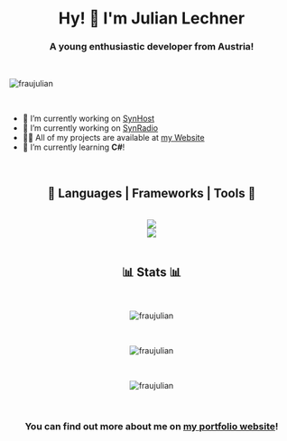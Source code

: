 <link rel="stylesheet" href="https://cdnjs.cloudflare.com/ajax/libs/font-awesome/6.5.1/css/all.min.css" integrity="sha512-DTOQO9RWCH3ppGqcWaEA1BIZOC6xxalwEsw9c2QQeAIftl+Vegovlnee1c9QX4TctnWMn13TZye+giMm8e2LwA==" crossorigin="anonymous" referrerpolicy="no-referrer" />

<h1 align="center">Hy! 👋 I'm Julian Lechner</h1>
<h3 align="center">A young enthusiastic developer from Austria!</h3>

<br>

<p align="left"> <img src="https://komarev.com/ghpvc/?username=fraujulian&label=Profile%20views&color=0e75b6&style=flat" alt="fraujulian" /> </p>

<br>

- 🔭 I’m currently working on [SynHost](https://synhost.de/)
- 🔭 I’m currently working on [SynRadio](https://www.synradio.de/)
- 👨‍💻 All of my projects are available at [my Website](https://www.fraujulian.xyz/)
- 🌱 I’m currently learning **C#**!

<br>

<h2 align="center">🧰 Languages | Frameworks | Tools 🧰</h2>
<div align="center">
  <br>
  <img src="https://skillicons.dev/icons?i=discord,github,stackoverflow,cloudflare,vscode,idea,git,nginx,docker,raspberrypi,linux,ubuntu"> 
  <br>
  <img src="https://skillicons.dev/icons?i=js,ts,html,css,nodejs,npm,express,pug,discordjs,dotnet,cs,mysql,sqlite"/> <br>
</div>

<br>

<h2 align="center">📊 Stats 📊</h2>
<div align="center">
  <br>
  <p><img src="https://github-readme-stats.vercel.app/api/top-langs?username=fraujulian&show_icons=true&locale=en&layout=compact&theme=tokyonight" alt="fraujulian" /></p>
  <br>
  <p><img src="https://github-readme-stats.vercel.app/api?username=fraujulian&show_icons=true&locale=en&theme=tokyonight" alt="fraujulian" /></p>
  <br>
  <p><img src="https://github-readme-streak-stats.herokuapp.com/?user=fraujulian&&theme=tokyonight" alt="fraujulian" /></p>
</div>

<br>

<h3 align="center">You can find out more about me on <a href="https://www.fraujulian.xyz/">my portfolio website</a>!</h2>
